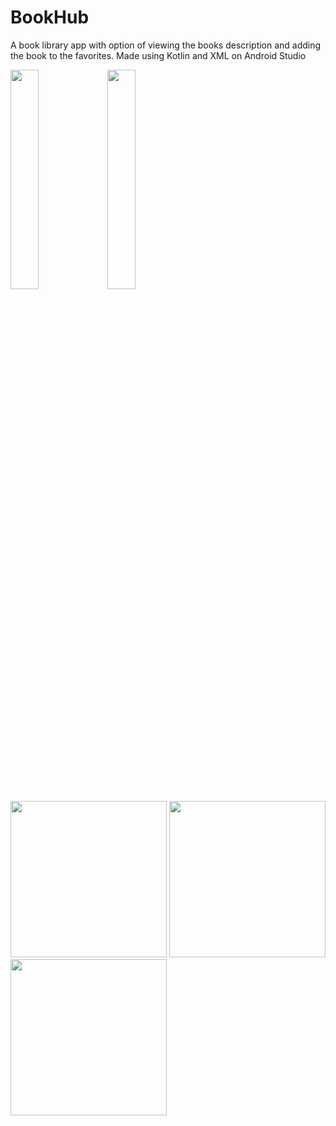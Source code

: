 # BookHub

A book library app with option of viewing the books description and adding the book to the favorites. Made using Kotlin and XML on Android Studio

<img src="https://github.com/malhotrabhavyajot/BookHub/blob/master/Pictures/Screenshot_20200426-162905.jpg" width="30%"/> <img src="https://github.com/malhotrabhavyajot/BookHub/blob/master/Pictures/Screenshot_20200426-162921.jpg" width="30%"/> <img src="https://github.com/malhotrabhavyajot/BookHub/blob/master/Pictures/Screenshot_20200426-162932.jpg" width="250"/> <img src="https://github.com/malhotrabhavyajot/BookHub/blob/master/Pictures/Screenshot_20200426-162934.jpg" width="250"/> <img src="https://github.com/malhotrabhavyajot/BookHub/blob/master/Pictures/Screenshot_20200426-162937.jpg" width="250"/>
